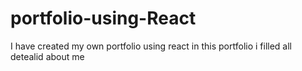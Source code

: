# portfolio-using-React
I have created my own portfolio using react in this portfolio i filled all detealid about me

